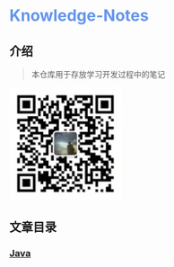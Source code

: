 <h1 style="color: cornflowerblue">Knowledge-Notes</h1>

## 介绍

> 本仓库用于存放学习开发过程中的笔记

![微信扫一扫](doc/images/微信二维码.jpg "微信二维码")

## 文章目录

### [Java](/Java/README.md)

